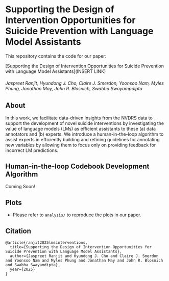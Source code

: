# Supporting the Design of Intervention Opportunities for Suicide Prevention with Language Model Assistants

This repository contains the code for our paper: 

[Supporting the Design of Intervention Opportunities for Suicide Prevention with Language Model Assistants](INSERT LINK)

<h6> Jaspreet Ranjit, Hyundong J. Cho, Claire J. Smerdon, Yoonsoo Nam, Myles Phung, Jonathan May, John R. Blosnich, Swabha Swayampdipta</h6>

## About
In this work, we facilitate data-driven insights from the NVDRS data to support the development of novel suicide interventions by investigating the value of language models (LMs) as efficient assistants to these (a) data annotators and (b) experts. We introduce a human-in-the-loop algorithm to assist experts in efficiently building and refining guidelines for annotating new variables by allowing them to focus only on providing feedback for incorrect LM predictions. 

<!-- ## Getting Started
* Install the recommended dependencies via [Anaconda](https://www.anaconda.com/download/)
  ```bash
    conda create -n oath python=3.9.12
    conda activate oath
    conda install -c conda-forge pip # make sure pip is installed
    python -m pip install -r requirements.txt # make sure the packages are installed in the specific conda environment
    python -m pip install -e .
  ``` -->

## Human-in-the-loop Codebook Development Algorithm
Coming Soon!

## Plots
* Please refer to `analysis/` to reproduce the plots in our paper. 


## Citation
```
@article{ranjit2025lmsinterventions,
  title={Supporting the Design of Intervention Opportunities for Suicide Prevention with Language Model Assistants},
  author={Jaspreet Ranjit and Hyundong J. Cho and Claire J. Smerdon and Yoonsoo Nam and Myles Phung and Jonathan May and John R. Blosnich and Swabha Swayamdipta},
  year={2025}
}

```
